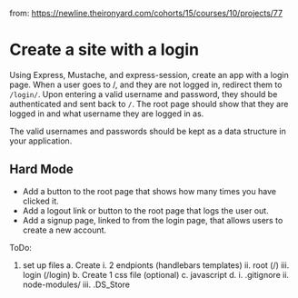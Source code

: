 from: https://newline.theironyard.com/cohorts/15/courses/10/projects/77

# Create a site with a login
Using Express, Mustache, and express-session, create an app with a login page. When a user goes to /, and they are not logged in, redirect them to `/login/`. Upon entering a valid username and password, they should be authenticated and sent back to `/`. The root page should show that they are logged in and what username they are logged in as.

The valid usernames and passwords should be kept as a data structure in your application.

## Hard Mode
* Add a button to the root page that shows how many times you have clicked it.
* Add a logout link or button to the root page that logs the user out.
* Add a signup page, linked to from the login page, that allows users to create a new account.

ToDo:
1. set up files
  a.  Create 
        i. 2 endpionts (handlebars templates)
        ii. root (/)
        iii. login (/login)
    b. Create 1 css file (optional)
    c. javascript
    d. 
        i. .gitignore
        ii. node-modules/
        iii. .DS_Store